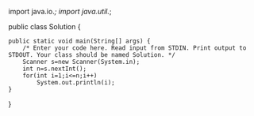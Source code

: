 import java.io.*;
import java.util.*;

public class Solution {

    public static void main(String[] args) {
        /* Enter your code here. Read input from STDIN. Print output to STDOUT. Your class should be named Solution. */
        Scanner s=new Scanner(System.in);
        int n=s.nextInt();
        for(int i=1;i<=n;i++)
            System.out.println(i);
    }
}
